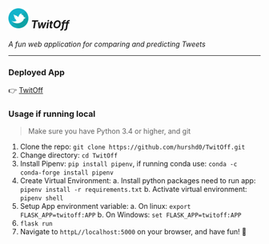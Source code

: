 ## <img src='twitoff/static/img/logo.png' alt='twit off logo' height=40 width=40> *TwitOff*
*A fun web application for comparing and predicting Tweets*

---

### Deployed App

👉 [TwitOff](https://twitoff-says.herokuapp.com/)

### Usage if running local

> Make sure you have Python 3.4 or higher, and git

1. Clone the repo: `git clone https://github.com/hurshd0/TwitOff.git`
2. Change directory: `cd TwitOff`
3. Install Pipenv: `pip install pipenv`, if running conda use: `conda -c conda-forge install pipenv`
4. Create Virtual Environment: 
    a. Install python packages need to run app: `pipenv install -r requirements.txt`
    b. Activate virtual environment: `pipenv shell` 
5. Setup App environment variable:
    a. On linux: `export FLASK_APP=twitoff:APP`
    b. On Windows: `set FLASK_APP=twitoff:APP`
6. `flask run`
7. Navigate to `httpL//localhost:5000` on your browser, and have fun! 🥳